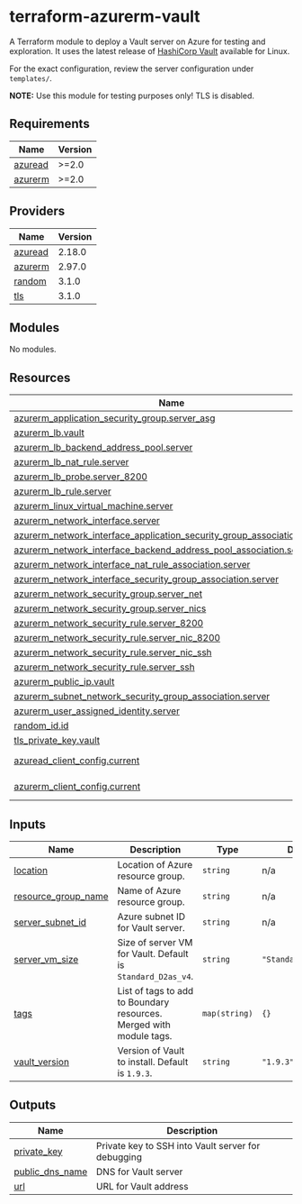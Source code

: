 # terraform-azurerm-vault

A Terraform module to deploy a Vault server on Azure for testing and exploration.
It uses the latest release of
[HashiCorp Vault](https://www.vaultproject.io/) available for Linux.

For the exact configuration, review the server configuration under
`templates/`.

**NOTE:** Use this module for testing purposes only! TLS is disabled.

## Requirements

| Name | Version |
|------|---------|
| <a name="requirement_azuread"></a> [azuread](#requirement\_azuread) | >=2.0 |
| <a name="requirement_azurerm"></a> [azurerm](#requirement\_azurerm) | >=2.0 |

## Providers

| Name | Version |
|------|---------|
| <a name="provider_azuread"></a> [azuread](#provider\_azuread) | 2.18.0 |
| <a name="provider_azurerm"></a> [azurerm](#provider\_azurerm) | 2.97.0 |
| <a name="provider_random"></a> [random](#provider\_random) | 3.1.0 |
| <a name="provider_tls"></a> [tls](#provider\_tls) | 3.1.0 |

## Modules

No modules.

## Resources

| Name | Type |
|------|------|
| [azurerm_application_security_group.server_asg](https://registry.terraform.io/providers/hashicorp/azurerm/latest/docs/resources/application_security_group) | resource |
| [azurerm_lb.vault](https://registry.terraform.io/providers/hashicorp/azurerm/latest/docs/resources/lb) | resource |
| [azurerm_lb_backend_address_pool.server](https://registry.terraform.io/providers/hashicorp/azurerm/latest/docs/resources/lb_backend_address_pool) | resource |
| [azurerm_lb_nat_rule.server](https://registry.terraform.io/providers/hashicorp/azurerm/latest/docs/resources/lb_nat_rule) | resource |
| [azurerm_lb_probe.server_8200](https://registry.terraform.io/providers/hashicorp/azurerm/latest/docs/resources/lb_probe) | resource |
| [azurerm_lb_rule.server](https://registry.terraform.io/providers/hashicorp/azurerm/latest/docs/resources/lb_rule) | resource |
| [azurerm_linux_virtual_machine.server](https://registry.terraform.io/providers/hashicorp/azurerm/latest/docs/resources/linux_virtual_machine) | resource |
| [azurerm_network_interface.server](https://registry.terraform.io/providers/hashicorp/azurerm/latest/docs/resources/network_interface) | resource |
| [azurerm_network_interface_application_security_group_association.server](https://registry.terraform.io/providers/hashicorp/azurerm/latest/docs/resources/network_interface_application_security_group_association) | resource |
| [azurerm_network_interface_backend_address_pool_association.server](https://registry.terraform.io/providers/hashicorp/azurerm/latest/docs/resources/network_interface_backend_address_pool_association) | resource |
| [azurerm_network_interface_nat_rule_association.server](https://registry.terraform.io/providers/hashicorp/azurerm/latest/docs/resources/network_interface_nat_rule_association) | resource |
| [azurerm_network_interface_security_group_association.server](https://registry.terraform.io/providers/hashicorp/azurerm/latest/docs/resources/network_interface_security_group_association) | resource |
| [azurerm_network_security_group.server_net](https://registry.terraform.io/providers/hashicorp/azurerm/latest/docs/resources/network_security_group) | resource |
| [azurerm_network_security_group.server_nics](https://registry.terraform.io/providers/hashicorp/azurerm/latest/docs/resources/network_security_group) | resource |
| [azurerm_network_security_rule.server_8200](https://registry.terraform.io/providers/hashicorp/azurerm/latest/docs/resources/network_security_rule) | resource |
| [azurerm_network_security_rule.server_nic_8200](https://registry.terraform.io/providers/hashicorp/azurerm/latest/docs/resources/network_security_rule) | resource |
| [azurerm_network_security_rule.server_nic_ssh](https://registry.terraform.io/providers/hashicorp/azurerm/latest/docs/resources/network_security_rule) | resource |
| [azurerm_network_security_rule.server_ssh](https://registry.terraform.io/providers/hashicorp/azurerm/latest/docs/resources/network_security_rule) | resource |
| [azurerm_public_ip.vault](https://registry.terraform.io/providers/hashicorp/azurerm/latest/docs/resources/public_ip) | resource |
| [azurerm_subnet_network_security_group_association.server](https://registry.terraform.io/providers/hashicorp/azurerm/latest/docs/resources/subnet_network_security_group_association) | resource |
| [azurerm_user_assigned_identity.server](https://registry.terraform.io/providers/hashicorp/azurerm/latest/docs/resources/user_assigned_identity) | resource |
| [random_id.id](https://registry.terraform.io/providers/hashicorp/random/latest/docs/resources/id) | resource |
| [tls_private_key.vault](https://registry.terraform.io/providers/hashicorp/tls/latest/docs/resources/private_key) | resource |
| [azuread_client_config.current](https://registry.terraform.io/providers/hashicorp/azuread/latest/docs/data-sources/client_config) | data source |
| [azurerm_client_config.current](https://registry.terraform.io/providers/hashicorp/azurerm/latest/docs/data-sources/client_config) | data source |

## Inputs

| Name | Description | Type | Default | Required |
|------|-------------|------|---------|:--------:|
| <a name="input_location"></a> [location](#input\_location) | Location of Azure resource group. | `string` | n/a | yes |
| <a name="input_resource_group_name"></a> [resource\_group\_name](#input\_resource\_group\_name) | Name of Azure resource group. | `string` | n/a | yes |
| <a name="input_server_subnet_id"></a> [server\_subnet\_id](#input\_server\_subnet\_id) | Azure subnet ID for Vault server. | `string` | n/a | yes |
| <a name="input_server_vm_size"></a> [server\_vm\_size](#input\_server\_vm\_size) | Size of server VM for Vault. Default is `Standard_D2as_v4`. | `string` | `"Standard_D2as_v4"` | no |
| <a name="input_tags"></a> [tags](#input\_tags) | List of tags to add to Boundary resources. Merged with module tags. | `map(string)` | `{}` | no |
| <a name="input_vault_version"></a> [vault\_version](#input\_vault\_version) | Version of Vault to install. Default is `1.9.3`. | `string` | `"1.9.3"` | no |

## Outputs

| Name | Description |
|------|-------------|
| <a name="output_private_key"></a> [private\_key](#output\_private\_key) | Private key to SSH into Vault server for debugging |
| <a name="output_public_dns_name"></a> [public\_dns\_name](#output\_public\_dns\_name) | DNS for Vault server |
| <a name="output_url"></a> [url](#output\_url) | URL for Vault address |
